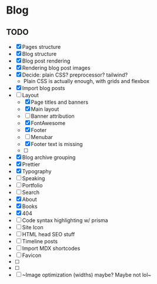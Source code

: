 # Blog

## TODO

- [x] Pages structure
- [x] Blog structure
- [x] Blog post rendering
- [x] Rendering blog post images
- [x] Decide: plain CSS? preprocessor? tailwind?
  - Plain CSS is actually enough, with grids and flexbox
- [x] Import blog posts
- [ ] Layout
  - [x] Page titles and banners
  - [x] Main layout
  - [ ] Banner attribution
  - [x] FontAwesome
  - [x] Footer
  - [ ] Menubar
  - [x] Footer text is missing
  - [ ]
- [x] Blog archive grouping
- [x] Prettier
- [x] Typography
- [ ] Speaking
- [ ] Portfolio
- [ ] Search
- [x] About
- [x] Books
- [x] 404
- [ ] Code syntax highlighting w/ prisma
- [ ] Site Icon
- [ ] HTML head SEO stuff
- [ ] Timeline posts
- [ ] Import MDX shortcodes
- [ ] Favicon
- [ ]
- [ ]
- [ ] ~Image optimization (widths) maybe? Maybe not lol~
